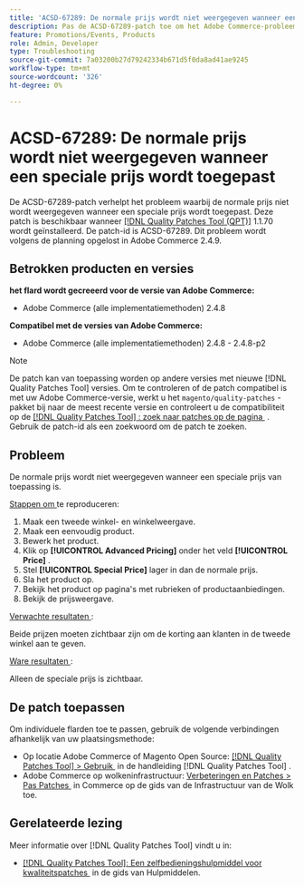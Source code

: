 ```yaml
---
title: 'ACSD-67289: De normale prijs wordt niet weergegeven wanneer een speciale prijs wordt toegepast'
description: Pas de ACSD-67289-patch toe om het Adobe Commerce-probleem op te lossen waarbij de normale prijs niet wordt weergegeven wanneer een speciale prijs wordt toegepast.
feature: Promotions/Events, Products
role: Admin, Developer
type: Troubleshooting
source-git-commit: 7a03200b27d79242334b671d5f0da8ad41ae9245
workflow-type: tm+mt
source-wordcount: '326'
ht-degree: 0%

---
```


# ACSD-67289: De normale prijs wordt niet weergegeven wanneer een speciale prijs wordt toegepast

De ACSD-67289-patch verhelpt het probleem waarbij de normale prijs niet wordt weergegeven wanneer een speciale prijs wordt toegepast. Deze patch is beschikbaar wanneer [[!DNL Quality Patches Tool (QPT)]](/help/tools/quality-patches-tool/quality-patches-tool-to-self-serve-quality-patches.md) 1.1.70 wordt geïnstalleerd. De patch-id is ACSD-67289. Dit probleem wordt volgens de planning opgelost in Adobe Commerce 2.4.9.

## Betrokken producten en versies

**het flard wordt gecreeerd voor de versie van Adobe Commerce:**

* Adobe Commerce (alle implementatiemethoden) 2.4.8

**Compatibel met de versies van Adobe Commerce:**

* Adobe Commerce (alle implementatiemethoden) 2.4.8 - 2.4.8-p2

>[!NOTE]
>
>De patch kan van toepassing worden op andere versies met nieuwe [!DNL Quality Patches Tool] versies. Om te controleren of de patch compatibel is met uw Adobe Commerce-versie, werkt u het `magento/quality-patches` -pakket bij naar de meest recente versie en controleert u de compatibiliteit op de [[!DNL Quality Patches Tool] : zoek naar patches op de pagina &#x200B;](https://experienceleague.adobe.com/tools/commerce-quality-patches/index.html?lang=nl-NL) . Gebruik de patch-id als een zoekwoord om de patch te zoeken.

## Probleem

De normale prijs wordt niet weergegeven wanneer een speciale prijs van toepassing is.

<u> Stappen om </u> te reproduceren:

1. Maak een tweede winkel- en winkelweergave.
1. Maak een eenvoudig product.
1. Bewerk het product.
1. Klik op **[!UICONTROL Advanced Pricing]** onder het veld **[!UICONTROL Price]** .
1. Stel **[!UICONTROL Special Price]** lager in dan de normale prijs.
1. Sla het product op.
1. Bekijk het product op pagina&#39;s met rubrieken of productaanbiedingen.
1. Bekijk de prijsweergave.

<u> Verwachte resultaten </u>:

Beide prijzen moeten zichtbaar zijn om de korting aan klanten in de tweede winkel aan te geven.

<u> Ware resultaten </u>:

Alleen de speciale prijs is zichtbaar.

## De patch toepassen

Om individuele flarden toe te passen, gebruik de volgende verbindingen afhankelijk van uw plaatsingsmethode:

* Op locatie Adobe Commerce of Magento Open Source: [[!DNL Quality Patches Tool] > Gebruik &#x200B;](/help/tools/quality-patches-tool/usage.md) in de handleiding [!DNL Quality Patches Tool] .
* Adobe Commerce op wolkeninfrastructuur: [&#x200B; Verbeteringen en Patches > Pas Patches &#x200B;](https://experienceleague.adobe.com/docs/commerce-cloud-service/user-guide/develop/upgrade/apply-patches.html?lang=nl-NL) in Commerce op de gids van de Infrastructuur van de Wolk toe.

## Gerelateerde lezing

Meer informatie over [!DNL Quality Patches Tool] vindt u in:

* [[!DNL Quality Patches Tool]: Een zelfbedieningshulpmiddel voor kwaliteitspatches &#x200B;](/help/tools/quality-patches-tool/quality-patches-tool-to-self-serve-quality-patches.md) in de gids van Hulpmiddelen.
